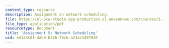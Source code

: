 ```yaml
---
content_type: resource
description: Assignment on network scheduling.
file: https://ol-ocw-studio-app-production.s3.amazonaws.com/courses/1-133-masters-of-engineering-concepts-of-engineering-practice-fall-2007/e4123c014ab8b58bf8cba23ac5497930_assign_5.pdf
file_type: application/pdf
resourcetype: Document
title: 'Assignment 5: Network Scheduling'
uid: e4123c01-4ab8-b58b-f8cb-a23ac5497930
---
```

